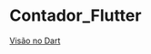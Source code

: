 # Contador_Flutter

<a href="https://dartpad.dev/?id=87f022357cf28ebd1e60393962604246">Visão no Dart</a>
